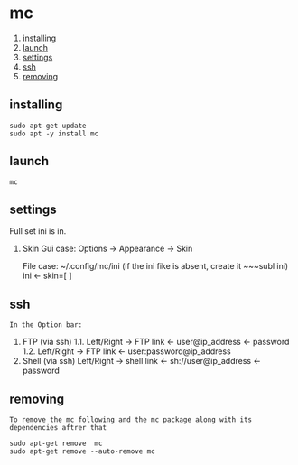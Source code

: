 # mc

1.  [installing](#installing)
2.  [launch](#launch)
3.  [settings](#settings)
4.  [ssh](#ssh)
5.  [removing](#removing)

## installing 
```
sudo apt-get update
sudo apt -y install mc
```

## launch
```
mc
```

## settings
   Full set ini is in.

1. Skin
    Gui case: Options -> Appearance -> Skin

    File case:
    ~/.config/mc/ini (if the ini fike is absent, create it ~~~subl ini)
    ini <- skin=[<darkfar> <default> <dark> <gotar> <and etc>]

## ssh
    In the Option bar:

1. FTP (via ssh)
    1.1. Left/Right -> FTP link <- user@ip_address <- password
    1.2. Left/Right -> FTP link <- user:password@ip_address
2. Shell (via ssh)
    Left/Right -> shell link <- sh://user@ip_address <- password

## removing
    To remove the mc following and the mc package along with its dependencies aftrer that
```
sudo apt-get remove  mc
sudo apt-get remove --auto-remove mc
```